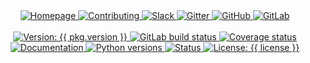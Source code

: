 <div align="center">
  <a href="{{ link.home }}" title="{{ organization }} homepage" target="_blank">
    <img alt="Homepage" src="https://img.shields.io/website?down_color=%23FF4136&down_message=Down&label=Homepage&logo=home-assistant&logoColor=white&up_color=%232ECC40&up_message=Up&url=https%3A%2F%2Fmegabyte.space&style={{ badge_style }}" />
  </a>
  <a href="{{ repository.github }}{{ repository.location.contributing.github }}" title="Learn about contributing" target="_blank">
    <img alt="Contributing" src="https://img.shields.io/badge/Contributing-Guide-0074D9?logo=github-sponsors&logoColor=white&style={{ badge_style }}" />
  </a>
  <a href="{{ link.chat }}" title="Chat with us on Slack" target="_blank">
    <img alt="Slack" src="https://img.shields.io/badge/Slack-Chat-e01e5a?logo=slack&logoColor=white&style={{ badge_style }}" />
  </a>
  <a href="{{ link.gitter }}" title="Chat with the community on Gitter" target="_blank">
    <img alt="Gitter" src="https://img.shields.io/gitter/room/megabyte-labs/community?logo=gitter&logoColor=white&style={{ badge_style }}" />
  </a>
  <a href="{{ repository.github }}" title="GitHub mirror" target="_blank">
    <img alt="GitHub" src="https://img.shields.io/badge/Mirror-GitHub-333333?logo=github&style={{ badge_style }}" />
  </a>
  <a href="{{ repository.gitlab }}" title="GitLab repository" target="_blank">
    <img alt="GitLab" src="https://img.shields.io/badge/Repo-GitLab-fc6d26?logo=data:image/png;base64,iVBORw0KGgoAAAANSUhEUgAAACAAAAAgAQMAAABJtOi3AAAABlBMVEUAAAD///+l2Z/dAAAAAXRSTlMAQObYZgAAAHJJREFUCNdNxKENwzAQQNEfWU1ZPUF1cxR5lYxQqQMkLEsUdIxCM7PMkMgLGB6wopxkYvAeI0xdHkqXgCLL0Beiqy2CmUIdeYs+WioqVF9C6/RlZvblRNZD8etRuKe843KKkBPw2azX13r+rdvPctEaFi4NVzAN2FhJMQAAAABJRU5ErkJggg==&style={{ badge_style }}" />
  </a>
</div>
<br/>
<div align="center">
  <a title="Version: {{ pkg.version }}" href="{{ repository.github }}" target="_blank">
    <img alt="Version: {{ pkg.version }}" src="https://img.shields.io/badge/version-{{ pkg.version }}-blue.svg?logo=data:image/png;base64,iVBORw0KGgoAAAANSUhEUgAAACAAAAAgAQMAAABJtOi3AAAABlBMVEUAAAD///+l2Z/dAAAAAXRSTlMAQObYZgAAACNJREFUCNdjIACY//+BEp9hhM3hAzYQwoBIAqEDYQrCZLwAAGlFKxU1nF9cAAAAAElFTkSuQmCC&cacheSeconds=2592000&style={{ alt_badge_style }}" />
  </a>
  <a title="Build status on GitLab" href="{{ repository.gitlab }}{{ repository.location.commits.gitlab }}" target="_blank">
    <img alt="GitLab build status" src="https://img.shields.io/gitlab/pipeline-status/{{ repository.group.python_cli_path }}/{{ slug }}?branch=master&label=build&logo=gitlab&style={{ alt_badge_style }}">
  </a>
  <a title="Test coverage report" href="{{ repository.gitlab }}{{ repository.location.commits.gitlab }}" target="_blank">
    <img alt="Coverage status" src="https://img.shields.io/gitlab/coverage/{{ repository.group.python_cli_path }}/{{ slug }}/master/?label=coverage&logo=pytest&style={{ alt_badge_style }}">
  </a>
  <a title="Documentation" href="{{ link.docs }}/{{ group }}" target="_blank">
    <img alt="Documentation" src="https://img.shields.io/badge/documentation-yes-brightgreen.svg?logo=readthedocs&style={{ alt_badge_style }}" />
  </a>
  <a title="Supported Python versions" href="https://pypi.org/project/{{(if customPyPiPackageName customPyPiPackageName (append repository.prefix.github slug))}}/" target="_blank">
    <img alt="Python versions" src="https://img.shields.io/pypi/pyversions/{{(if customPyPiPackageName customPyPiPackageName (append repository.prefix.github slug))}}/?label=python&logo=python&style={{ alt_badge_style }}">
  </a>
  <a title="PyPi status" href="https://pypi.org/project/{{(if customPyPiPackageName customPyPiPackageName (append repository.prefix.github slug))}}/" target="_blank">
    <img alt="Status" src="https://img.shields.io/pypi/status/{{(if customPyPiPackageName customPyPiPackageName (append repository.prefix.github slug))}}/?label=status&logo=pypi&style={{ alt_badge_style }}">
  </a>
  <a title="License: {{ license }}" href="{{ repository.github }}{{ repository.location.license.github }}" target="_blank">
    <img alt="License: {{ license }}" src="https://img.shields.io/badge/license-{{ license }}-yellow.svg?logo=data:image/png;base64,iVBORw0KGgoAAAANSUhEUgAAACAAAAAgAQMAAABJtOi3AAAABlBMVEUAAAD///+l2Z/dAAAAAXRSTlMAQObYZgAAAHpJREFUCNdjYOD/wMDAUP+PgYHxhzwDA/MB5gMM7AwMDxj4GBgKGGQYGCyAEEgbMDDwAAWAwmk8958xpIOI5zKH2RmOyhxmZjguAiKmgIgtQOIYmFgCIp4AlaQ9OczGkJYCJEAGgI0CGwo2HmwR2Eqw5SBnNIAdBHYaAJb6KLM15W/CAAAAAElFTkSuQmCC&style={{ alt_badge_style }}" />
  </a>
</div>
